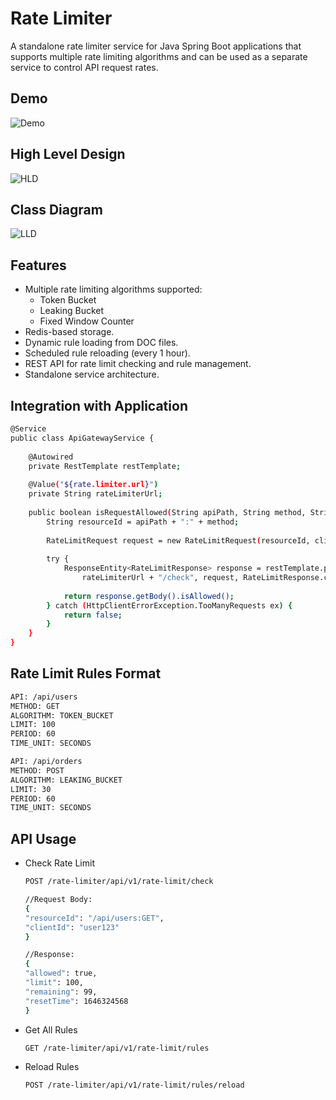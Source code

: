 # Rate Limiter

A standalone rate limiter service for Java Spring Boot applications that supports multiple rate limiting algorithms and can be used as a separate service to control API request rates.

## Demo
![Demo](https://github.com/rahul07bagul/Rate-limiter/blob/main/assets/Rate_Limiter.gif)

## High Level Design
![HLD](https://github.com/rahul07bagul/Rate-limiter/blob/main/assets/design.png)

## Class Diagram
![LLD](https://github.com/rahul07bagul/Rate-limiter/blob/main/assets/uml_diagram.png)

## Features
- Multiple rate limiting algorithms supported:
  - Token Bucket
  - Leaking Bucket
  - Fixed Window Counter
- Redis-based storage.
- Dynamic rule loading from DOC files.
- Scheduled rule reloading (every 1 hour).
- REST API for rate limit checking and rule management.
- Standalone service architecture.

## Integration with Application
```sh
@Service
public class ApiGatewayService {
    
    @Autowired
    private RestTemplate restTemplate;
    
    @Value("${rate.limiter.url}")
    private String rateLimiterUrl;
    
    public boolean isRequestAllowed(String apiPath, String method, String clientId) {
        String resourceId = apiPath + ":" + method;
        
        RateLimitRequest request = new RateLimitRequest(resourceId, clientId);
        
        try {
            ResponseEntity<RateLimitResponse> response = restTemplate.postForEntity(
                rateLimiterUrl + "/check", request, RateLimitResponse.class);
                
            return response.getBody().isAllowed();
        } catch (HttpClientErrorException.TooManyRequests ex) {
            return false;
        }
    }
}
```

## Rate Limit Rules Format
```sh
API: /api/users
METHOD: GET
ALGORITHM: TOKEN_BUCKET
LIMIT: 100
PERIOD: 60
TIME_UNIT: SECONDS

API: /api/orders
METHOD: POST
ALGORITHM: LEAKING_BUCKET
LIMIT: 30
PERIOD: 60
TIME_UNIT: SECONDS
```

## API Usage
- Check Rate Limit
  ```sh
  POST /rate-limiter/api/v1/rate-limit/check

  //Request Body:
  {
  "resourceId": "/api/users:GET",
  "clientId": "user123"
  }

  //Response:
  {
  "allowed": true,
  "limit": 100,
  "remaining": 99,
  "resetTime": 1646324568
  }
  ```
- Get All Rules
  ```sh
  GET /rate-limiter/api/v1/rate-limit/rules
  ```
- Reload Rules
  ```sh
  POST /rate-limiter/api/v1/rate-limit/rules/reload
  ```
  
